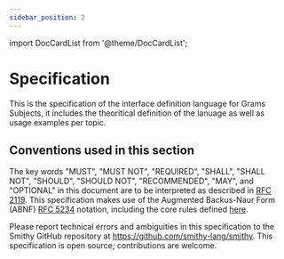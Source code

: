 ```yaml
---
sidebar_position: 2
---
```


import DocCardList from '@theme/DocCardList';

# Specification

This is the specification of the interface definition language for Grams Subjects, it includes the theoritical definition of the lanuage as well as usage examples per topic.

## Conventions used in this section

The key words "MUST", "MUST NOT", "REQUIRED", "SHALL", "SHALL NOT", "SHOULD", "SHOULD NOT", "RECOMMENDED", "MAY", and "OPTIONAL" in this document are to be interpreted as described in [RFC 2119](https://tools.ietf.org/html/rfc2119.html). This specification makes use of the Augmented Backus-Naur Form (ABNF) [RFC 5234](https://tools.ietf.org/html/rfc5234.html) notation, including the core rules defined [here](idl).

Please report technical errors and ambiguities in this specification to the Smithy GitHub repository at https://github.com/smithy-lang/smithy. This specification is open source; contributions are welcome.

<DocCardList />
